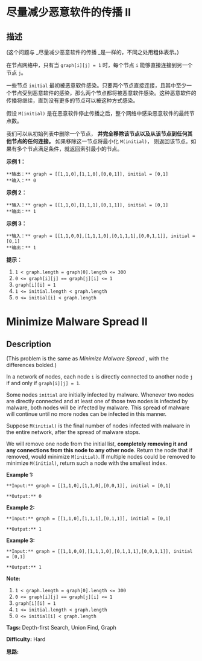 # 尽量减少恶意软件的传播 II

## 描述

(这个问题与  _尽量减少恶意软件的传播  _是一样的，不同之处用粗体表示。)

在节点网络中，只有当 `graph[i][j] = 1` 时，每个节点 `i` 能够直接连接到另一个节点 `j`。

一些节点 `initial` 最初被恶意软件感染。只要两个节点直接连接，且其中至少一个节点受到恶意软件的感染，那么两个节点都将被恶意软件感染。这种恶意软件的传播将继续，直到没有更多的节点可以被这种方式感染。

假设 `M(initial)` 是在恶意软件停止传播之后，整个网络中感染恶意软件的最终节点数。

我们可以从初始列表中删除一个节点， **并完全移除该节点以及从该节点到任何其他节点的任何连接。** 如果移除这一节点将最小化 `M(initial)`， 则返回该节点。如果有多个节点满足条件，就返回索引最小的节点。



**示例 1：**

    
    
    **输出：** graph = [[1,1,0],[1,1,0],[0,0,1]], initial = [0,1]
    **输入：** 0
    

**示例 2：**

    
    
    **输入：** graph = [[1,1,0],[1,1,1],[0,1,1]], initial = [0,1]
    **输出：** 1
    

**示例 3：**

    
    
    **输入：** graph = [[1,1,0,0],[1,1,1,0],[0,1,1,1],[0,0,1,1]], initial = [0,1]
    **输出：** 1
    



**提示：**

  1. `1 < graph.length = graph[0].length <= 300`
  2. `0 <= graph[i][j] == graph[j][i] <= 1`
  3. `graph[i][i] = 1`
  4. `1 <= initial.length < graph.length`
  5. `0 <= initial[i] < graph.length`



# Minimize Malware Spread II

## Description



(This problem is the same as _Minimize Malware Spread_ , with the differences bolded.)

In a network of nodes, each node `i` is directly connected to another node `j` if and only if `graph[i][j] = 1`.

Some nodes `initial` are initially infected by malware.  Whenever two nodes are directly connected and at least one of those two nodes is infected by malware, both nodes will be infected by malware.  This spread of malware will continue until no more nodes can be infected in this manner.

Suppose `M(initial)` is the final number of nodes infected with malware in the entire network, after the spread of malware stops.

We will remove one node from the initial list, **completely removing it and any connections from this node to any other node**.  Return the node that if removed, would minimize `M(initial)`.  If multiple nodes could be removed to minimize `M(initial)`, return such a node with the smallest index.



**Example 1:**

    
    
    **Input:** graph = [[1,1,0],[1,1,0],[0,0,1]], initial = [0,1]
    **Output:** 0
    

**Example 2:**

    
    
    **Input:** graph = [[1,1,0],[1,1,1],[0,1,1]], initial = [0,1]
    **Output:** 1
    

**Example 3:**

    
    
    **Input:** graph = [[1,1,0,0],[1,1,1,0],[0,1,1,1],[0,0,1,1]], initial = [0,1]
    **Output:** 1
    



**Note:**

  1. `1 < graph.length = graph[0].length <= 300`
  2. `0 <= graph[i][j] == graph[j][i] <= 1`
  3. `graph[i][i] = 1`
  4. `1 <= initial.length < graph.length`
  5. `0 <= initial[i] < graph.length`


**Tags:** Depth-first Search, Union Find, Graph

**Difficulty:** Hard

**思路:**

